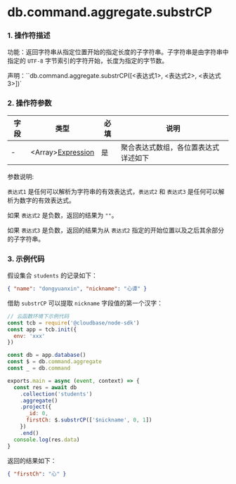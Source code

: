 # db.command.aggregate.substrCP

### 1. 操作符描述

功能：返回字符串从指定位置开始的指定长度的子字符串。子字符串是由字符串中指定的 `UTF-8` 字节索引的字符开始，长度为指定的字节数。

声明：``db.command.aggregate.substrCP([<表达式1>, <表达式2>, <表达式3>])`

### 2. 操作符参数

| 字段 | 类型                                        | 必填 | 说明                                 |
| ---- | ------------------------------------------- | ---- | ------------------------------------ |
| -    | &lt;Array&gt;[Expression](../expression.md) | 是   | 聚合表达式数组，各位置表达式详述如下 |

参数说明:

`表达式1` 是任何可以解析为字符串的有效表达式，`表达式2` 和 `表达式3` 是任何可以解析为数字的有效表达式。

如果 `表达式2` 是负数，返回的结果为 `""`。

如果 `表达式3` 是负数，返回的结果为从 `表达式2` 指定的开始位置以及之后其余部分的子字符串。

### 3. 示例代码

假设集合 `students` 的记录如下：

```json
{ "name": "dongyuanxin", "nickname": "心谭" }
```

借助 `substrCP` 可以提取 `nickname` 字段值的第一个汉字：

```javascript
// 云函数环境下示例代码
const tcb = require('@cloudbase/node-sdk')
const app = tcb.init({
  env: 'xxx'
})

const db = app.database()
const $ = db.command.aggregate
const _ = db.command

exports.main = async (event, context) => {
  const res = await db
    .collection('students')
    .aggregate()
    .project({
      _id: 0,
      firstCh: $.substrCP(['$nickname', 0, 1])
    })
    .end()
  console.log(res.data)
}
```

返回的结果如下：

```json
{ "firstCh": "心" }
```
